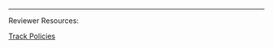 <!-- Your content goes here: -->



<!-- DO NOT EDIT BELOW THIS LINE! -->
---

Reviewer Resources:

[Track Policies](POLICIES#event-checklist)
